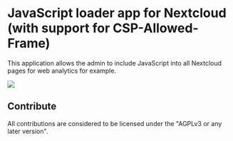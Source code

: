 # JavaScript loader app for Nextcloud (with support for CSP-Allowed-Frame)

This application allows the admin to include JavaScript into all Nextcloud pages for web analytics for example.


![](https://github.com/nextcloud/screenshots/raw/master/apps/JSLoader/admin.png)

## Contribute

All contributions are considered to be licensed under the "AGPLv3 or any later version".
